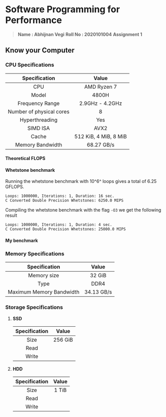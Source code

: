 # Software Programming for Performance
>  **Name : Abhijnan Vegi**
>  **Roll No : 2020101004**
>  **Assignment 1**


## Know your Computer
### CPU Specifications

|      Specification       |         Value         |
| :----------------------: | :-------------------: |
|           CPU            |      AMD Ryzen 7      |
|          Model           |         4800H         |
|     Frequency Range      |    2.9GHz - 4.2GHz    |
| Number of physical cores |           8           |
|      Hyperthreading      |          Yes          |
|         SIMD ISA         |         AVX2          |
|          Cache           | 512 KiB, 4 MiB, 8 MiB |
|     Memory Bandwidth     |      68.27 GB/s       |


#### Theoretical FLOPS
#### Whetstone benchmark
Running the whetstone benchmark with 10^6^ loops gives a total of 6.25 GFLOPS.
```
Loops: 1000000, Iterations: 1, Duration: 16 sec.
C Converted Double Precision Whetstones: 6250.0 MIPS
```
Compiling the whetstone benchmark with the flag `-O3` we get the following result
```
Loops: 1000000, Iterations: 1, Duration: 4 sec.
C Converted Double Precision Whetstones: 25000.0 MIPS
```
#### My benchmark

### Memory Specifications

|      Specification       |   Value    |
| :----------------------: | :--------: |
|       Memory size        |   32 GiB   |
|           Type           |    DDR4    |
| Maximum Memory Bandwidth | 34.13 GB/s |

### Storage Specifications

1. **SSD**

   | Specification |  Value  |
   | :-----------: | :-----: |
   |     Size      | 256 GiB |
   |     Read      |         |
   |     Write     |         |

2. **HDD**

   | Specification | Value |
   | :-----------: | :---: |
   |     Size      | 1 TiB |
   |     Read      |       |
   |     Write     |       |


